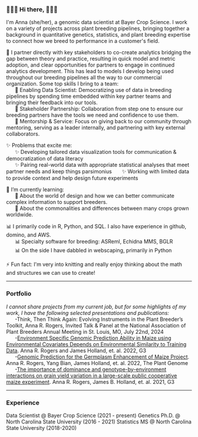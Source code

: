 ### 🌸🌸🌸 Hi there, 🌸🌸🌸

I'm Anna (she/her), a genomic data scientist at Bayer Crop Science. I work on a variety of projects across plant breeding pipelines, bringing together a background in quantitative genetics, statistics, and plant breeding expertise to connect how we breed to performance in a customer's field. 

🌸 I partner directly with key stakeholders to co-create analytics bridging the gap between theory and practice, resulting in quick model and metric adoption, and clear opportunities for partners to engage in continued analytics development. This has lead to models I develop being used throughout our breeding pipelines all the way to our commercial organization. Some top skills I bring to a team:   
&nbsp;&nbsp;&nbsp;&nbsp;&nbsp; 🌸 Enabling Data Scientist: Democratizing use of data in breeding pipelines by spending time embedded within key partner teams and bringing their feedback into our tools.  
&nbsp;&nbsp;&nbsp;&nbsp;&nbsp; 🌸 Stakeholder Partnership: Collaboration from step one to ensure our breeding partners have the tools we need and confidence to use them.  
&nbsp;&nbsp;&nbsp;&nbsp;&nbsp; 🌸 Mentorship & Service: Focus on giving back to our community through mentoring, serving as a leader internally, and partnering with key external collaborators.  

✨ Problems that excite me:  
&nbsp;&nbsp;&nbsp;&nbsp;&nbsp; ✨ Developing tailored data visualization tools for communication & democratization of data literacy  
&nbsp;&nbsp;&nbsp;&nbsp;&nbsp; ✨ Pairing real-world data with appropriate statistical analyses that meet partner needs and keep things parsimonius
&nbsp;&nbsp;&nbsp;&nbsp;&nbsp; ✨ Working with limited data to provide context and help design future experiments

🌱 I’m currently learning:   
&nbsp;&nbsp;&nbsp;&nbsp;&nbsp; 🌱 About the world of design and how we can better communicate complex information to support breeders.  
&nbsp;&nbsp;&nbsp;&nbsp;&nbsp; 🌱 About the commonalities and differences between many crops grown worldwide.  

📊 I primarily code in R, Python, and SQL. I also have experience in github, domino, and AWS.   
&nbsp;&nbsp;&nbsp;&nbsp;&nbsp; 📊 Specialty software for breeding: ASReml, Echidna MMS, BGLR  
&nbsp;&nbsp;&nbsp;&nbsp;&nbsp; 📊 On the side I have dabbled in webscaping, primarily in Python  

⚡ Fun fact: I'm very into knitting and really enjoy thinking about the math and structures we can use to create!  

***

### Portfolio
*I cannot share projects from my current job, but for some highlights of my work, I have the following selected presentations and publications:*  
&nbsp;&nbsp;&nbsp;&nbsp;&nbsp; -Think, Then Think Again: Evolving Instruments in the Plant Breeder’s Toolkit, Anna R. Rogers, Invited Talk & Panel at the National Association of Plant Breeders Annual Meeting in St. Louis, MO, July 22nd, 2024  
&nbsp;&nbsp;&nbsp;&nbsp;&nbsp; -[Environment Specific Genomic Prediction Ability in Maize using Environmental Covariates Depends on Environmental Similarity to Training Data](https://doi.org/10.1093/g3journal/jkab440). Anna R. Rogers and James Holland, et. al. 2022, G3  
&nbsp;&nbsp;&nbsp;&nbsp;&nbsp; -[Genomic Prediction for the Germplasm Enhancement of Maize Project](https://doi.org/10.1002/tpg2.20267). Anna R. Rogers, Yang Bian, James Holland, et. al. 2022, The Plant Genome  
&nbsp;&nbsp;&nbsp;&nbsp;&nbsp; -[The importance of dominance and genotype-by-environment interactions on grain yield variation in a large-scale public cooperative maize experiment](https://doi.org/10.1093/g3journal/jkaa050). Anna R. Rogers, James B. Holland, et. al. 2021, G3  

***

### Experience
Data Scientist @ Bayer Crop Science (2021 - present)
Genetics Ph.D. @ North Carolina State University (2016 - 2021)
Statistics MS @ North Carolina State University (2018-2020)
<!--
**arrogers/arrogers** is a ✨ _special_ ✨ repository because its `README.md` (this file) appears on your GitHub profile.

Here are some ideas to get you started:

- 🔭 I’m currently working on ...
- 🌱 I’m currently learning ...
- 👯 I’m looking to collaborate on ...
- 🤔 I’m looking for help with ...
- 💬 Ask me about ...
- 📫 How to reach me: ...
- 😄 Pronouns: ...
- ⚡ Fun fact: ...
-->

